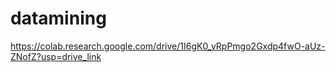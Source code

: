 # datamining
https://colab.research.google.com/drive/1I6gK0_yRpPmgo2Gxdp4fwO-aUz-ZNofZ?usp=drive_link
